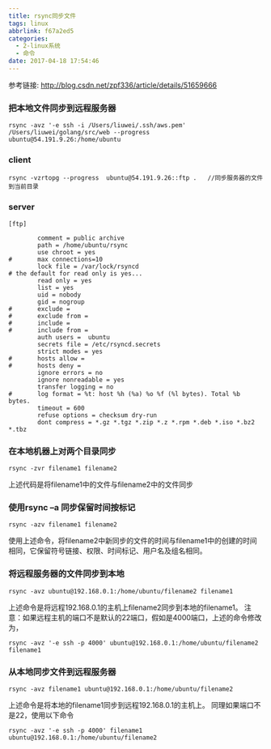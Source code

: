 ```yaml
---
title: rsync同步文件
tags: linux
abbrlink: f67a2ed5
categories:
  - 2-linux系统
  - 命令
date: 2017-04-18 17:54:46
---
```



参考链接: http://blog.csdn.net/zpf336/article/details/51659666


### 把本地文件同步到远程服务器
```
rsync -avz '-e ssh -i /Users/liuwei/.ssh/aws.pem' /Users/liuwei/golang/src/web --progress ubuntu@54.191.9.26:/home/ubuntu
```

<!-- more -->
### client

```
rsync -vzrtopg --progress  ubuntu@54.191.9.26::ftp .   //同步服务器的文件到当前目录
```

### server

```
[ftp]

        comment = public archive
        path = /home/ubuntu/rsync
        use chroot = yes
#       max connections=10
        lock file = /var/lock/rsyncd
# the default for read only is yes...
        read only = yes
        list = yes
        uid = nobody
        gid = nogroup
#       exclude =
#       exclude from =
#       include =
#       include from =
        auth users =  ubuntu
        secrets file = /etc/rsyncd.secrets
        strict modes = yes
#       hosts allow =
#       hosts deny =
        ignore errors = no
        ignore nonreadable = yes
        transfer logging = no
#       log format = %t: host %h (%a) %o %f (%l bytes). Total %b bytes.
        timeout = 600
        refuse options = checksum dry-run
        dont compress = *.gz *.tgz *.zip *.z *.rpm *.deb *.iso *.bz2 *.tbz

```



### 在本地机器上对两个目录同步

```
rsync -zvr filename1 filename2
```
上述代码是将filename1中的文件与filename2中的文件同步

### 使用rsync –a 同步保留时间按标记

```
rsync -azv filename1 filename2  
```

使用上述命令，将filename2中新同步的文件的时间与filename1中的创建的时间相同，它保留符号链接、权限、时间标记、用户名及组名相同。

### 将远程服务器的文件同步到本地

```
rsync -avz ubuntu@192.168.0.1:/home/ubuntu/filename2 filename1 
```

上述命令是将远程192.168.0.1的主机上filename2同步到本地的filename1。
注意：如果远程主机的端口不是默认的22端口，假如是4000端口，上述的命令修改为，

```
rsync -avz '-e ssh -p 4000' ubuntu@192.168.0.1:/home/ubuntu/filename2 filename1 
```

### 从本地同步文件到远程服务器

```
rsync -avz filename1 ubuntu@192.168.0.1:/home/ubuntu/filename2  
```
上述命令是将本地的filename1同步到远程192.168.0.1的主机上。
同理如果端口不是22，使用以下命令

```
rsync -avz '-e ssh -p 4000' filename1 ubuntu@192.168.0.1:/home/ubuntu/filename2  
```
